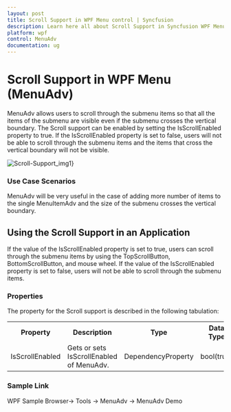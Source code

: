 ```yaml
---
layout: post
title: Scroll Support in WPF Menu control | Syncfusion
description: Learn here all about Scroll Support in Syncfusion WPF Menu (MenuAdv) control, its elements and more details.
platform: wpf
control: MenuAdv
documentation: ug
---
```


# Scroll Support in WPF Menu (MenuAdv)

MenuAdv allows users to scroll through the submenu items so that all the items of the submenu are visible even if the submenu crosses the vertical boundary. The Scroll support can be enabled by setting the IsScrollEnabled property to true. If the IsScrollEnabled property is set to false, users will not be able to scroll through the submenu items and the items that cross the vertical boundary will not be visible.

![Scroll-Support_img1](Scroll-Support_images/Scroll-Support_img1.png)}



### Use Case Scenarios

MenuAdv will be very useful in the case of adding more number of items to the single MenuItemAdv and the size of the submenu crosses the vertical boundary.

## Using the Scroll Support in an Application

If the value of the IsScrollEnabled property is set to true, users can scroll through the submenu items by using the TopScrollButton, BottomScrollButton, and  mouse wheel. If the value of the IsScrollEnabled property is set to false, users will not be able to scroll through the submenu items.

### Properties

The property for the Scroll support is described in the following tabulation:



<table>
<tr>
<th>
Property </th><th>
Description </th><th>
Type </th><th>
Data Type </th></tr>
<tr>
<td>
IsScrollEnabled</td><td>
Gets or sets IsScrollEnabled of MenuAdv.</td><td>
DependencyProperty</td><td>
bool(true)</td></tr>
</table>


### Sample Link

WPF Sample Browser-> Tools -> MenuAdv -> MenuAdv Demo

